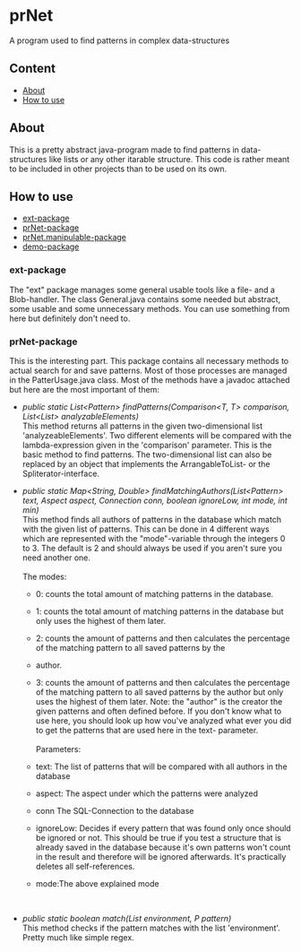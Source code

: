 # prNet
A program used to find patterns in complex data-structures

## Content
- [About](#about)
- [How to use](#how-to-use)

## About
This is a pretty abstract java-program made to find patterns in data-structures like lists or any other itarable structure. This code is rather meant to be included in other projects than to be used on its own.

## How to use
 - [ext-package](#ext-package)
 - [prNet-package](#prNet-package)
 - [prNet.manipulable-package](#prNet.manipulable-package)
 - [demo-package](#demo-package)

### ext-package
The "ext" package manages some general usable tools like a file- and a Blob-handler. The class General.java contains some needed but abstract, some usable and some unnecessary methods. You can use something from here but definitely don't need to.

### prNet-package
This is the interesting part. This package contains all necessary methods to actual search for and save patterns. Most of those processes are managed in the PatterUsage.java class. Most of the methods have a javadoc attached but here are the most important of them:

- *public static <T> List<Pattern<T>> findPatterns(Comparison<T, T> comparison, List<List<T>> analyzableElements)* <br>
This method returns all patterns in the given two-dimensional list 'analyzeableElements'. Two different elements will be compared with the lambda-expression given in the 'comparison' parameter. This is the basic method to find patterns. The two-dimensional list can also be replaced by an object that implements the ArrangableToList- or the Spliterator-interface.

- *public static <T> Map<String, Double> findMatchingAuthors(List<Pattern<T>> text, Aspect<T> aspect, Connection conn, boolean ignoreLow, int mode, int min)*<br>
This method finds all authors of patterns in the database which match with the given list of patterns.
This can be done in 4 different ways which are represented with the "mode"-variable through the integers 0 to 3. The default is 2 and should always be used if you aren't sure you need another one.<br><br>
The modes:
 
    - 0: counts the total amount of matching patterns in the database.
    - 1: counts the total amount of matching patterns in the database but only uses the highest of them later.
    - 2: counts the amount of patterns and then calculates the percentage of the matching pattern to all saved patterns by the
    - author.
    - 3: counts the amount of patterns and then calculates the percentage of the matching pattern to all saved patterns by the
    author but only uses the highest of them later.
    Note: the "author" is the creator the given patterns and often defined before. If you don't know what to use here,
    you should look up how vou've analyzed what ever you did to get the patterns that are used here in the text-
    parameter. <br><br>
Parameters:
 
  - text: The list of patterns that will be compared with all authors in the database
  - aspect: The aspect under which the patterns were analyzed
  - conn The SQL-Connection to the database
  - ignoreLow: Decides if every pattern that was found only once should be ignored or not. This should be true if you test a structure that is already saved in the database because it's own patterns won't count in the result and therefore will be ignored afterwards. It's practically deletes all self-references.
  - mode:The above explained mode
 <br>
 
 
- *public static boolean match(List<T> environment, P pattern)*<br>
 This method checks if the pattern matches with the list 'environment'. Pretty much like simple regex.

 
  
